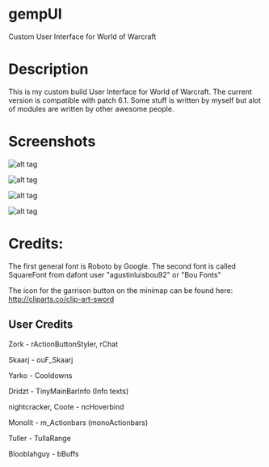 # gempUI
Custom User Interface for World of Warcraft

# Description

This is my custom build User Interface for World of Warcraft. The current version is compatible with patch 6.1. 
Some stuff is written by myself but alot of modules are written by other awesome people. 

# Screenshots
![alt tag](http://imgur.com/TUnFd3T.jpg)


![alt tag](http://imgur.com/T8hyZlZ.jpg)


![alt tag](http://imgur.com/hmKn8M6.jpg)

![alt tag](http://imgur.com/82Le1kp.jpg)

# Credits: 

The first general font is Roboto by Google.
The second font is called SquareFont from dafont user "agustinluisbou92" or "Bou Fonts"

The icon for the garrison button on the minimap can be found here:
http://cliparts.co/clip-art-sword

## User Credits

Zork - rActionButtonStyler, rChat

Skaarj - ouF_Skaarj

Yarko - Cooldowns

Dridzt - TinyMainBarInfo (Info texts)

nightcracker, Coote - ncHoverbind 

Monolit - m_Actionbars (monoActionbars)

Tuller - TullaRange

Blooblahguy - bBuffs
